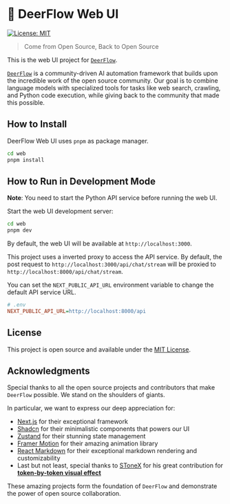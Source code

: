 # 🦌 DeerFlow Web UI

[![License: MIT](https://img.shields.io/badge/License-MIT-yellow.svg)](https://opensource.org/licenses/MIT)

> Come from Open Source, Back to Open Source

This is the web UI project for [`DeerFlow`](https://github.com/bytedance/deer-flow).

[`DeerFlow`](https://github.com/bytedance/deer-flow) is a community-driven AI automation framework that builds upon the incredible work of the open source community. Our goal is to combine language models with specialized tools for tasks like web search, crawling, and Python code execution, while giving back to the community that made this possible.

## How to Install

DeerFlow Web UI uses `pnpm` as package manager.

```bash
cd web
pnpm install
```

## How to Run in Development Mode

**Note**: You need to start the Python API service before running the web UI.

Start the web UI development server:

```bash
cd web
pnpm dev
```

By default, the web UI will be available at `http://localhost:3000`.

This project uses a inverted proxy to access the API service.
By default, the post request to `http://localhost:3000/api/chat/stream` will be proxied to `http://localhost:8000/api/chat/stream`.

You can set the `NEXT_PUBLIC_API_URL` environment variable to change the default API service URL.

```ini
# .env
NEXT_PUBLIC_API_URL=http://localhost:8000/api
```


## License

This project is open source and available under the [MIT License](LICENSE).

## Acknowledgments

Special thanks to all the open source projects and contributors that make `DeerFlow` possible. We stand on the shoulders of giants.

In particular, we want to express our deep appreciation for:
* [Next.js](https://nextjs.org/) for their exceptional framework
* [Shadcn](https://ui.shadcn.com/) for their minimalistic components that powers our UI
* [Zustand](https://zustand.docs.pmnd.rs/) for their stunning state management
* [Framer Motion](https://www.framer.com/motion/) for their amazing animation library
* [React Markdown](https://www.npmjs.com/package/react-markdown) for their exceptional markdown rendering and customizability
* Last but not least, special thanks to [SToneX](https://github.com/stonexer) for his great contribution for **[token-by-token visual effect](./src/core/rehype/rehype-split-words-into-spans.ts)**

These amazing projects form the foundation of `DeerFlow` and demonstrate the power of open source collaboration.
